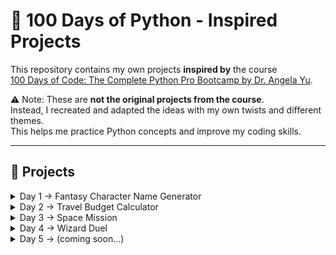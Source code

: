 # 🐍 100 Days of Python - Inspired Projects

This repository contains my own projects **inspired by** the course  
[100 Days of Code: The Complete Python Pro Bootcamp by Dr. Angela Yu](https://www.udemy.com/course/100-days-of-code/).

⚠️ Note: These are **not the original projects from the course**.  
Instead, I recreated and adapted the ideas with my own twists and different themes.  
This helps me practice Python concepts and improve my coding skills.

---

## 📌 Projects

<details>
  <summary>Day 1 → Fantasy Character Name Generator</summary>
<br>

**Description:**  
Generate magical names for fantasy creatures by combining an element/color and a creature.

**How it works:**

- User inputs a magical creature (e.g., dragon, elf, unicorn).
- User inputs an element or color (e.g., fire, ice, silver).
- Program combines them with capitalization to create a character name.

**Example output:**  
Your fantasy character name could be: Silver Dragon

</details>

<details>
  <summary>Day 2 → Travel Budget Calculator</summary>
<br>

**Description:**  
Calculate a daily budget for a trip while saving a percentage for extras.

**How it works:**

- User inputs total budget, number of travel days, and percentage to save.
- Program calculates daily budget:
  daily_budget = (budget * (1 - savings_percent / 100)) / days

**Example output:**  
You can spend $42.50 per day for your trip!

</details>

<details>
  <summary>Day 3 → Space Mission</summary>
<br>

**Description:**  
Text-based adventure where you explore a mysterious planet and try to return safely.

**How it works:**

- User makes decisions step by step (`land` or `orbit`, `explore` or `stay`, `crater` or `hill`).
- Choices affect the outcome: success or game over.

**Example output:**  
Inside the cave, you find two paths. Do you go to the ‘crater’ or the ‘hill’? crater
You discover alien technology and safely return to your ship! You Win!

</details>

<details>
  <summary>Day 4 → Wizard Duel</summary>
<br>

**Description:**  
An element-based duel game where you battle the computer using Fire 🔥, Water 🌊, and Earth 🌍.

**Rules:**

- Fire burns Earth → Fire wins
- Earth absorbs Water → Earth wins
- Water extinguishes Fire → Water wins

**How it works:**

- User chooses an element (0 → Fire, 1 → Water, 2 → Earth).
- Computer randomly chooses an element.
- Game determines the winner according to the rules.

**Example output:**  
You chose Fire:
[ASCII FIRE ART]

Computer chose Earth:
[ASCII EARTH ART]

You win the duel! ✨

</details>

<details>
  <summary>Day 5 → (coming soon…)</summary>
<br>

Details coming soon! Stay tuned.

</details>
